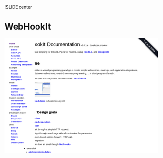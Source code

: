!SLIDE center
# WebHookIt #

[ ![WebHookIt](41.WebHookIt.png) ](http://webhookit.com/docs/index.html)
